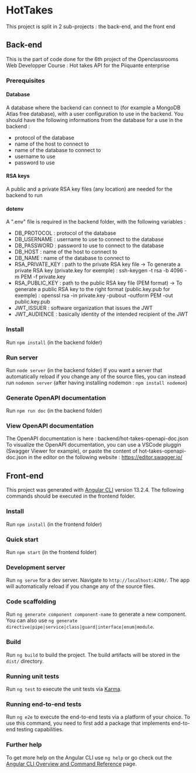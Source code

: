 # HotTakes

This project is split in 2 sub-projects : the back-end, and the front end

## Back-end

This is the part of code done for the 6th project of the Openclassrooms Web Developper Course : Hot takes API for the Piiquante enterprise

### Prerequisites

#### Database
A database where the backend can connect to (for example a MongoDB Atlas free database), with a user configuration to use in the backend.
You should have the following informations from the database for a use in the backend :
* protocol of the database
* name of the host to connect to
* name of the database to connect to
* username to use
* password to use

#### RSA keys
A public and a private RSA key files (any location) are needed for the backend to run

#### dotenv
A ".env" file is required in the backend folder, with the following variables :
* DB_PROTOCOL : protocol of the database
* DB_USERNAME : username to use to connect to the database
* DB_PASSWORD : password to use to connect to the database
* DB_HOST : name of the host to connect to
* DB_NAME : name of the database to connect to
* RSA_PRIVATE_KEY : path to the private RSA key file
-> To generate a private RSA key (private.key for exemple) :
ssh-keygen -t rsa -b 4096 -m PEM -f private.key
* RSA_PUBLIC_KEY : path to the public RSA key file (PEM format)
→ To generate a public RSA key to the right format (public.key.pub for exemple) :
openssl rsa -in private.key -pubout -outform PEM -out public.key.pub
* JWT_ISSUER : software organization that issues the JWT
* JWT_AUDIENCE : basically identity of the intended recipient of the JWT

### Install
Run `npm install` (in the backend folder)

### Run server
Run `node server` (in the backend folder)
If you want a server that automatically reload if you change any of the source files,
you can instead run `nodemon server` (after having installing nodemon : `npm install nodemon`)

### Generate OpenAPI documentation
Run `npm run doc` (in the backend folder)

### View OpenAPI documentation
The OpenAPI documentation is here : backend/hot-takes-openapi-doc.json
To visualize the OpenAPI documentation, you can use a VSCode pluggin (Swagger Viewer for example),
or paste the content of hot-takes-openapi-doc.json in the editor on the following website : https://editor.swagger.io/

## Front-end

This project was generated with [Angular CLI](https://github.com/angular/angular-cli) version 13.2.4.
The following commands should be executed in the frontend folder.

### Install
Run `npm install` (in the frontend folder)

### Quick start
Run `npm start` (in the frontend folder)

### Development server

Run `ng serve` for a dev server. Navigate to `http://localhost:4200/`. The app will automatically reload if you change any of the source files.

### Code scaffolding

Run `ng generate component component-name` to generate a new component. You can also use `ng generate directive|pipe|service|class|guard|interface|enum|module`.

### Build

Run `ng build` to build the project. The build artifacts will be stored in the `dist/` directory.

### Running unit tests

Run `ng test` to execute the unit tests via [Karma](https://karma-runner.github.io).

### Running end-to-end tests

Run `ng e2e` to execute the end-to-end tests via a platform of your choice. To use this command, you need to first add a package that implements end-to-end testing capabilities.

### Further help

To get more help on the Angular CLI use `ng help` or go check out the [Angular CLI Overview and Command Reference](https://angular.io/cli) page.
